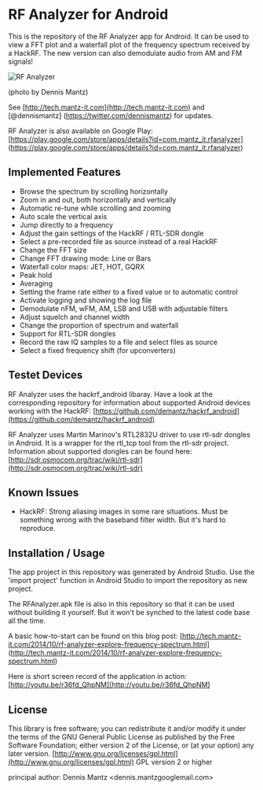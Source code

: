 RF Analyzer for Android
=======================

This is the repository of the RF Analyzer app for Android. It can be used
to view a FFT plot and a waterfall plot of the frequency spectrum
received by a HackRF. The new version can also demodulate audio from
AM and FM signals!

![RF Analyzer](http://4.bp.blogspot.com/-gdSsQ1COybM/VEQkplyqFOI/AAAAAAAADt8/hJhA0i6WyYY/s0/RF%2BAnalyzer.jpg)

(photo by Dennis Mantz)

See [http://tech.mantz-it.com](http://tech.mantz-it.com) and [@dennismantz]
(https://twitter.com/dennismantz) for updates.

RF Analyzer is also available on Google Play: 
[https://play.google.com/store/apps/details?id=com.mantz_it.rfanalyzer]
(https://play.google.com/store/apps/details?id=com.mantz_it.rfanalyzer)

Implemented Features
--------------------
* Browse the spectrum by scrolling horizontally
* Zoom in and out, both horizontally and vertically
* Automatic re-tune while scrolling and zooming
* Auto scale the vertical axis
* Jump directly to a frequency
* Adjust the gain settings of the HackRF / RTL-SDR dongle
* Select a pre-recorded file as source instead of a real HackRF
* Change the FFT size
* Change FFT drawing mode: Line or Bars
* Waterfall color maps: JET, HOT, GQRX
* Peak hold
* Averaging
* Setting the frame rate either to a fixed value or to automatic control
* Activate logging and showing the log file
* Demodulate nFM, wFM, AM, LSB and USB with adjustable filters
* Adjust squelch and channel width
* Change the proportion of spectrum and waterfall
* Support for RTL-SDR dongles
* Record the raw IQ samples to a file and select files as source
* Select a fixed frequency shift (for upconverters)


Testet Devices
--------------

RF Analyzer uses the hackrf_android libaray. Have a look at the corresponding
repository for information about supported Android devices working with the HackRF:
[https://github.com/demantz/hackrf_android](https://github.com/demantz/hackrf_android)

RF Analyzer uses Martin Marinov's RTL2832U driver to use rtl-sdr dongles in Android.
It is a wrapper for the rtl_tcp tool from the rtl-sdr project. Information about
supported dongles can be found here:
[http://sdr.osmocom.org/trac/wiki/rtl-sdr](http://sdr.osmocom.org/trac/wiki/rtl-sdr)

Known Issues
------------
* HackRF: Strong aliasing images in some rare situations. Must be something wrong with the
  baseband filter width. But it's hard to reproduce.


Installation / Usage
--------------------
The app project in this repository was generated by Android Studio.
Use the 'import project' function in Android Studio to import the repository
as new project.

The RFAnalyzer.apk file is also in this repository so that it can be used without 
building it yourself. But it won't be synched to the latest code base all the time.

A basic how-to-start can be found on this blog post:
[http://tech.mantz-it.com/2014/10/rf-analyzer-explore-frequency-spectrum.html]
(http://tech.mantz-it.com/2014/10/rf-analyzer-explore-frequency-spectrum.html)

Here is short screen record of the application in action:
[http://youtu.be/r36fd_QhpNM](http://youtu.be/r36fd_QhpNM)


License
-------
This library is free software; you can redistribute it and/or
modify it under the terms of the GNU General Public
License as published by the Free Software Foundation; either
version 2 of the License, or (at your option) any later version.
[http://www.gnu.org/licenses/gpl.html](http://www.gnu.org/licenses/gpl.html) GPL version 2 or higher

principal author: Dennis Mantz <dennis.mantzgooglemail.com>
